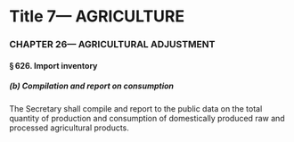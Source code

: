 
# Title 7— AGRICULTURE
### CHAPTER 26— AGRICULTURAL ADJUSTMENT
#### § 626. Import inventory
##### (b) Compilation and report on consumption

The Secretary shall compile and report to the public data on the total quantity of production and consumption of domestically produced raw and processed agricultural products.
